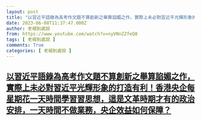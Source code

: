 ```yaml
---
layout: post
title: "以習近平語錄為高考作文題不算創新之舉算諂媚之作，實際上未必對習近平光輝形象的打造有利！香港央企每星期花一天時間學習習思想，這是文革時期才有的政治安排，一天時間不做業務，央企效益如何保障？"
date: 2023-06-08T11:37:47.000Z
author: 老楊到處說
from: https://www.youtube.com/watch?v=nyVNnZZfeQ8
tags: [ 老楊到處說 ]
comments: True
categories: [ 老楊到處說 ]
---
```

<!--1686224267000-->
[以習近平語錄為高考作文題不算創新之舉算諂媚之作，實際上未必對習近平光輝形象的打造有利！香港央企每星期花一天時間學習習思想，這是文革時期才有的政治安排，一天時間不做業務，央企效益如何保障？](https://www.youtube.com/watch?v=nyVNnZZfeQ8)
------

<div>

</div>
